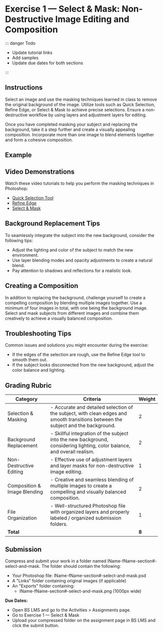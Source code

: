 # Exercise 1 — Select & Mask: Non-Destructive Image Editing and Composition

::: danger Todo

- Update tutorial links
- Add samples
- Update due dates for both sections

:::

## Instructions

Select an image and use the masking techniques learned in class to remove the original background of the image. Utilize tools such as Quick Selection, Refine Edge, or Select & Mask to achieve precise selections. Ensure a non-destructive workflow by using layers and adjustment layers for editing.

Once you have completed masking your subject and replacing the background, take it a step further and create a visually appealing composition. Incorporate more than one image to blend elements together and form a cohesive composition.

## Example

## Video Demonstrations

Watch these video tutorials to help you perform the masking techniques in Photoshop:

- [Quick Selection Tool]()
- [Refine Edge]()
- [Select & Mask]()

## Background Replacement Tips

To seamlessly integrate the subject into the new background, consider the following tips:

- Adjust the lighting and color of the subject to match the new environment.
- Use layer blending modes and opacity adjustments to create a natural blend.
- Pay attention to shadows and reflections for a realistic look.

## Creating a Composition

In addition to replacing the background, challenge yourself to create a compelling composition by blending multiple images together. Use a minimum of four images in total, with one being the background image. Select and mask subjects from different images and combine them creatively to achieve a visually balanced composition.

## Troubleshooting Tips

Common issues and solutions you might encounter during the exercise:

- If the edges of the selection are rough, use the Refine Edge tool to smooth them out.
- If the subject looks disconnected from the new background, adjust the color balance and lighting.

## Grading Rubric

| Category                     | Criteria                                                                                                                          | Weight |
| ---------------------------- | --------------------------------------------------------------------------------------------------------------------------------- | ------ |
| Selection & Masking          | - Accurate and detailed selection of the subject, with clean edges and smooth transitions between the subject and the background. | 2      |
| Background Replacement       | - Skillful integration of the subject into the new background, considering lighting, color balance, and overall realism.          | 2      |
| Non-Destructive Editing      | - Effective use of adjustment layers and layer masks for non-destructive image editing.                                           | 1      |
| Composition & Image Blending | - Creative and seamless blending of multiple images to create a compelling and visually balanced composition.                     | 2      |
| File Organization            | - Well-structured Photoshop file with organized layers and properly labeled / organized submission folders.                       | 1      |
| **Total**                    |                                                                                                                                   | **8**  |

## Submission

Compress and submit your work in a folder named lName-fName-section#-select-and-mask. The folder should contain the following:

- Your Photoshop file: lName-fName-section#-select-and-mask.psd
- A "Links" folder containing original images (if applicable)
- An "Exports" folder containing:
  - lName-fName-section#-select-and-mask.png (1000px wide)

**Due Dates:**

<Badge text="Section 010: Thursday September 28th @9:00pm" />
<Badge type="error" text="Section 020: Thursday September 28th @7:00pm" />

- Open BS LMS and go to the Activities > Assignments page.
- Go to Exercise 1 — Select & Mask
- Upload your compressed folder on the assignment page in BS LMS and click the submit button.
